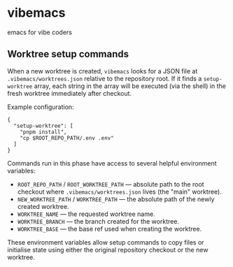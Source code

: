 # vibemacs

emacs for vibe coders

## Worktree setup commands

When a new worktree is created, `vibemacs` looks for a JSON file at
`.vibemacs/worktrees.json` relative to the repository root. If it finds a
`setup-worktree` array, each string in the array will be executed (via the
shell) in the fresh worktree immediately after checkout.

Example configuration:

```
{
  "setup-worktree": [
    "pnpm install",
    "cp $ROOT_REPO_PATH/.env .env"
  ]
}
```

Commands run in this phase have access to several helpful environment
variables:

- `ROOT_REPO_PATH` / `ROOT_WORKTREE_PATH` — absolute path to the root checkout
  where `.vibemacs/worktrees.json` lives (the "main" worktree).
- `NEW_WORKTREE_PATH` / `WORKTREE_PATH` — the absolute path of the newly created
  worktree.
- `WORKTREE_NAME` — the requested worktree name.
- `WORKTREE_BRANCH` — the branch created for the worktree.
- `WORKTREE_BASE` — the base ref used when creating the worktree.

These environment variables allow setup commands to copy files or initialise
state using either the original repository checkout or the new worktree.
